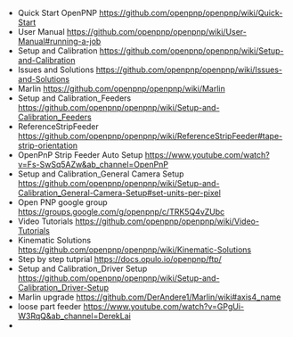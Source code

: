 - Quick Start OpenPNP https://github.com/openpnp/openpnp/wiki/Quick-Start
- User Manual https://github.com/openpnp/openpnp/wiki/User-Manual#running-a-job
- Setup and Calibration https://github.com/openpnp/openpnp/wiki/Setup-and-Calibration
- Issues and Solutions https://github.com/openpnp/openpnp/wiki/Issues-and-Solutions
- Marlin https://github.com/openpnp/openpnp/wiki/Marlin
- Setup and Calibration_Feeders https://github.com/openpnp/openpnp/wiki/Setup-and-Calibration_Feeders
- ReferenceStripFeeder https://github.com/openpnp/openpnp/wiki/ReferenceStripFeeder#tape-strip-orientation
- OpenPnP Strip Feeder Auto Setup https://www.youtube.com/watch?v=Fs-SwSq5AZw&ab_channel=OpenPnP
- Setup and Calibration_General Camera Setup https://github.com/openpnp/openpnp/wiki/Setup-and-Calibration_General-Camera-Setup#set-units-per-pixel
- Open PNP google group https://groups.google.com/g/openpnp/c/TRK5Q4vZUbc
- Video Tutorials https://github.com/openpnp/openpnp/wiki/Video-Tutorials
- Kinematic Solutions https://github.com/openpnp/openpnp/wiki/Kinematic-Solutions
- Step by step tutprial https://docs.opulo.io/openpnp/ftp/
- Setup and Calibration_Driver Setup https://github.com/openpnp/openpnp/wiki/Setup-and-Calibration_Driver-Setup
- Marlin upgrade https://github.com/DerAndere1/Marlin/wiki#axis4_name
- loose part feeder https://www.youtube.com/watch?v=GPgUi-W3RqQ&ab_channel=DerekLai
- 
